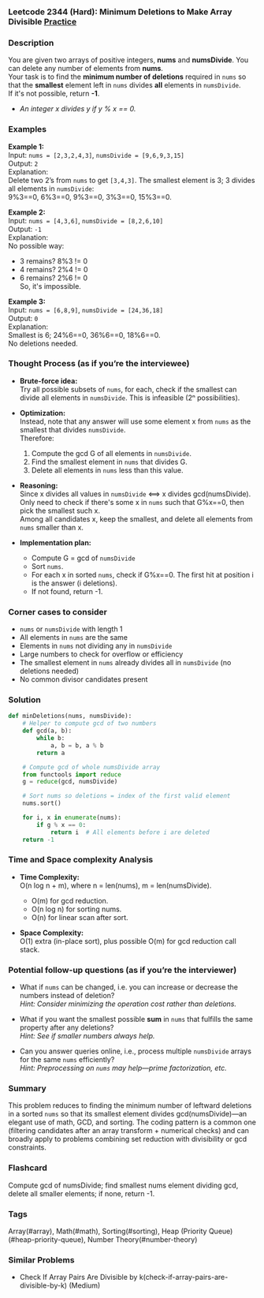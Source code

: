 ### Leetcode 2344 (Hard): Minimum Deletions to Make Array Divisible [Practice](https://leetcode.com/problems/minimum-deletions-to-make-array-divisible)

### Description  
You are given two arrays of positive integers, **nums** and **numsDivide**. You can delete any number of elements from **nums**.  
Your task is to find the **minimum number of deletions** required in `nums` so that the **smallest** element left in `nums` divides **all** elements in `numsDivide`.  
If it's not possible, return **-1**.

- *An integer x divides y if y % x == 0.*

### Examples  

**Example 1:**  
Input: `nums = [2,3,2,4,3]`, `numsDivide = [9,6,9,3,15]`  
Output: `2`  
Explanation:  
Delete two 2’s from `nums` to get `[3,4,3]`. The smallest element is 3; 3 divides all elements in `numsDivide`:  
9%3==0, 6%3==0, 9%3==0, 3%3==0, 15%3==0.

**Example 2:**  
Input: `nums = [4,3,6]`, `numsDivide = [8,2,6,10]`  
Output: `-1`  
Explanation:  
No possible way:  
- 3 remains? 8%3 != 0  
- 4 remains? 2%4 != 0  
- 6 remains? 2%6 != 0  
So, it's impossible.

**Example 3:**  
Input: `nums = [6,8,9]`, `numsDivide = [24,36,18]`  
Output: `0`  
Explanation:  
Smallest is 6; 24%6==0, 36%6==0, 18%6==0.  
No deletions needed.

### Thought Process (as if you’re the interviewee)  

- **Brute-force idea:**  
  Try all possible subsets of `nums`, for each, check if the smallest can divide all elements in `numsDivide`. This is infeasible (2ⁿ possibilities).

- **Optimization:**  
  Instead, note that any answer will use some element x from `nums` as the smallest that divides `numsDivide`.  
  Therefore:
  1. Compute the gcd G of all elements in `numsDivide`.  
  2. Find the smallest element in `nums` that divides G.
  3. Delete all elements in `nums` less than this value.

- **Reasoning:**  
  Since x divides all values in `numsDivide` ⟺ x divides gcd(numsDivide).  
  Only need to check if there's some x in `nums` such that G%x==0, then pick the smallest such x.  
  Among all candidates x, keep the smallest, and delete all elements from `nums` smaller than x.

- **Implementation plan:**
  - Compute G = gcd of `numsDivide`
  - Sort `nums`.
  - For each x in sorted `nums`, check if G%x==0. The first hit at position i is the answer (i deletions).
  - If not found, return -1.

### Corner cases to consider  
- `nums` or `numsDivide` with length 1  
- All elements in `nums` are the same  
- Elements in `nums` not dividing any in `numsDivide`  
- Large numbers to check for overflow or efficiency  
- The smallest element in `nums` already divides all in `numsDivide` (no deletions needed)  
- No common divisor candidates present

### Solution

```python
def minDeletions(nums, numsDivide):
    # Helper to compute gcd of two numbers
    def gcd(a, b):
        while b:
            a, b = b, a % b
        return a

    # Compute gcd of whole numsDivide array
    from functools import reduce
    g = reduce(gcd, numsDivide)

    # Sort nums so deletions = index of the first valid element
    nums.sort()

    for i, x in enumerate(nums):
        if g % x == 0:
            return i  # All elements before i are deleted
    return -1
```

### Time and Space complexity Analysis  

- **Time Complexity:**  
  O(n log n + m), where n = len(nums), m = len(numsDivide).  
  - O(m) for gcd reduction.  
  - O(n log n) for sorting nums.  
  - O(n) for linear scan after sort.

- **Space Complexity:**  
  O(1) extra (in-place sort), plus possible O(m) for gcd reduction call stack.

### Potential follow-up questions (as if you’re the interviewer)  

- What if `nums` can be changed, i.e. you can increase or decrease the numbers instead of deletion?  
  *Hint: Consider minimizing the operation cost rather than deletions.*

- What if you want the smallest possible **sum** in `nums` that fulfills the same property after any deletions?  
  *Hint: See if smaller numbers always help.*

- Can you answer queries online, i.e., process multiple `numsDivide` arrays for the same `nums` efficiently?  
  *Hint: Preprocessing on `nums` may help—prime factorization, etc.*

### Summary
This problem reduces to finding the minimum number of leftward deletions in a sorted `nums` so that its smallest element divides gcd(numsDivide)—an elegant use of math, GCD, and sorting. The coding pattern is a common one (filtering candidates after an array transform + numerical checks) and can broadly apply to problems combining set reduction with divisibility or gcd constraints.


### Flashcard
Compute gcd of numsDivide; find smallest nums element dividing gcd, delete all smaller elements; if none, return -1.

### Tags
Array(#array), Math(#math), Sorting(#sorting), Heap (Priority Queue)(#heap-priority-queue), Number Theory(#number-theory)

### Similar Problems
- Check If Array Pairs Are Divisible by k(check-if-array-pairs-are-divisible-by-k) (Medium)